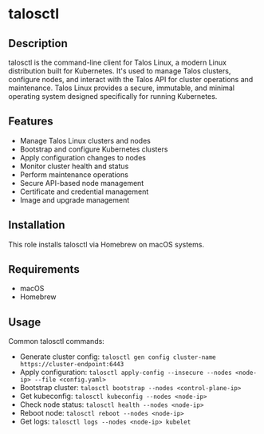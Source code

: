 # talosctl

## Description

talosctl is the command-line client for Talos Linux, a modern Linux distribution built for Kubernetes. It's used to manage Talos clusters, configure nodes, and interact with the Talos API for cluster operations and maintenance. Talos Linux provides a secure, immutable, and minimal operating system designed specifically for running Kubernetes.

## Features

- Manage Talos Linux clusters and nodes
- Bootstrap and configure Kubernetes clusters
- Apply configuration changes to nodes
- Monitor cluster health and status
- Perform maintenance operations
- Secure API-based node management
- Certificate and credential management
- Image and upgrade management

## Installation

This role installs talosctl via Homebrew on macOS systems.

## Requirements

- macOS
- Homebrew

## Usage

Common talosctl commands:
- Generate cluster config: `talosctl gen config cluster-name https://cluster-endpoint:6443`
- Apply configuration: `talosctl apply-config --insecure --nodes <node-ip> --file <config.yaml>`
- Bootstrap cluster: `talosctl bootstrap --nodes <control-plane-ip>`
- Get kubeconfig: `talosctl kubeconfig --nodes <node-ip>`
- Check node status: `talosctl health --nodes <node-ip>`
- Reboot node: `talosctl reboot --nodes <node-ip>`
- Get logs: `talosctl logs --nodes <node-ip> kubelet`
